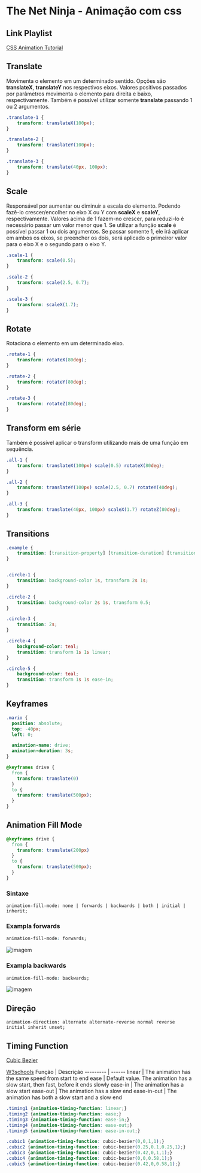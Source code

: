 # The Net Ninja - Animação com css

## Link Playlist

[CSS Animation Tutorial](https://www.youtube.com/watch?v=jgw82b5Y2MU&list=PL4cUxeGkcC9iGYgmEd2dm3zAKzyCGDtM5)


## Translate

Movimenta o elemento em um determinado sentido. Opções são **translateX**, **translateY** nos respectivos eixos. Valores positivos passados por parâmetros movimenta o elemento para direita e baixo, respectivamente. Também é possível utilizar somente **translate** passando 1 ou 2 argumentos.

```css
.translate-1 {
    transform: translateX(100px);
}

.translate-2 {
    transform: translateY(100px);
}

.translate-3 {
    transform: translate(40px, 100px);
}
```

## Scale

Responsável por aumentar ou diminuir a escala do elemento. Podendo fazê-lo crescer/encolher no eixo X ou Y com **scaleX** e **scaleY**, respectivamente. Valores acima de 1 fazem-no crescer, para reduzi-lo é necessário passar um valor menor que 1. Se utilizar a função **scale** é possível passar 1 ou dois argumentos. Se passar somente 1, ele irá aplicar em ambos os eixos, se preencher os dois, será aplicado o primeiror valor para o eixo X e o segundo para o eixo Y.

```css
.scale-1 {
    transform: scale(0.5);
}

.scale-2 {
    transform: scale(2.5, 0.7);
}

.scale-3 {
    transform: scaleX(1.7);
}
```

## Rotate

Rotaciona o elemento em um determinado eixo.

```css
.rotate-1 {
    transform: rotateX(80deg);
}

.rotate-2 {
    transform: rotateY(80deg);
}

.rotate-3 {
    transform: rotateZ(80deg);
}
```

## Transform em série

Também é possível aplicar o transform utilizando mais de uma função em sequência.

```css
.all-1 {
    transform: translateX(100px) scale(0.5) rotateX(80deg);
}

.all-2 {
    transform: translateY(100px) scale(2.5, 0.7) rotateY(40deg);
}

.all-3 {
    transform: translate(40px, 100px) scaleX(1.7) rotateZ(80deg);
}
```

## Transitions

```css
.example {
    transition: [transition-property] [transition-duration] [transition-timing-function] [transition-delay];
}
```

```css

.circle-1 {
    transition: background-color 1s, transform 2s 1s;
}

.circle-2 {
    transition: background-color 2s 1s, transform 0.5;
}

.circle-3 {
    transition: 2s;
}

.circle-4 {
    background-color: teal;
    transition: transform 1s 1s linear;
}

.circle-5 {
    background-color: teal;
    transition: transform 1s 1s ease-in;
}
```

## Keyframes

```css
.mario {
  position: absolute;
  top: -40px;
  left: 0;

  animation-name: drive;
  animation-duration: 3s;
}

@keyframes drive {
  from {
    transform: translate(0)
  }
  to {
    transform: translate(500px);
  }
}

```

## Animation Fill Mode

```css
@keyframes drive {
  from {
    transform: translate(200px)
  }
  to {
    transform: translate(500px);
  }
}
```

### Sintaxe
```
animation-fill-mode: none | forwards | backwards | both | initial | 
inherit;
```

### Exampla forwards

```css
animation-fill-mode: forwards;
```

<img src=".github/mario-forwards.png" alt="imagem">

### Exampla backwards

```css
animation-fill-mode: backwards;
```

<img src=".github/mario-backwards.png" alt="imagem">


## Direção

```
animation-direction: alternate alternate-reverse normal reverse initial inherit unset;
```

## Timing Function

[Cubic Bezier](https://cubic-bezier.com/#.17,.67,.83,.67)


[W3schools](https://www.w3schools.com/cssref/css3_pr_animation-timing-function.asp)
Função   | Descrição
--------- | ------
linear | The animation has the same speed from start to end
ease | Default value. The animation has a slow start, then fast, before it ends slowly
ease-in | The animation has a slow start
ease-out | The animation has a slow end
ease-in-out | The animation has both a slow start and a slow end

```css
.timing1 {animation-timing-function: linear;}
.timing2 {animation-timing-function: ease;}
.timing3 {animation-timing-function: ease-in;}
.timing4 {animation-timing-function: ease-out;}
.timing5 {animation-timing-function: ease-in-out;}

.cubic1 {animation-timing-function: cubic-bezier(0,0,1,1);}
.cubic2 {animation-timing-function: cubic-bezier(0.25,0.1,0.25,1);}
.cubic3 {animation-timing-function: cubic-bezier(0.42,0,1,1);}
.cubic4 {animation-timing-function: cubic-bezier(0,0,0.58,1);}
.cubic5 {animation-timing-function: cubic-bezier(0.42,0,0.58,1);}
```
